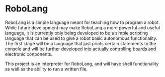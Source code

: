# RoboLang

RoboLang is a simple language meant for teaching how to program a robot.  While future development may make RoboLang a more powerful and useful language, it is currently only being developed to be a simple scripting language that can be used to give a robot basic autonomous functionality.  The first stage will be a language that just prints certain statements to the console and will be further developed into actually controlling boards and electronic conponents.

This project is an interpreter for RoboLang, and will have shell functionality as well as the ability to run a written file.
